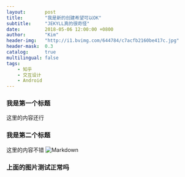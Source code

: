```yaml
---
layout:       post
title:        "我是新的创建希望可以OK"
subtitle:     "JEKYLL真的很奇怪"
date:         2018-05-06 12:00:00 +0800
author:       "Kim"
header-img:   "http://i1.bvimg.com/644784/c7acfb2160be417c.jpg"
header-mask:  0.3
catalog:      true
multilingual: false
tags:
    - 知乎
    - 交互设计
    - Android
---
```


### 我是第一个标题
这里的内容还行
### 我是第二个标题
这里的内容不错
![Markdown](http://i4.bvimg.com/644784/cd1dad4472a5e220.jpg)
### 上面的图片测试正常吗